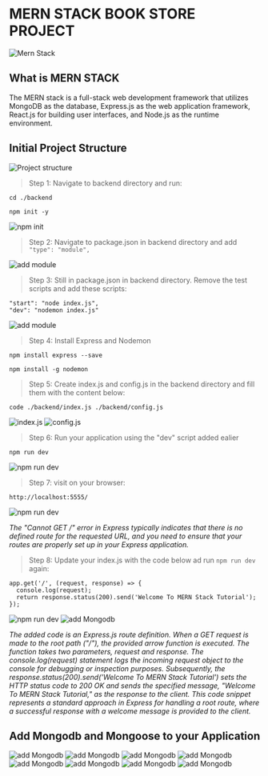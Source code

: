 # MERN STACK BOOK STORE PROJECT

![Mern Stack](./img/1.jpeg)

## What is MERN STACK
The MERN stack is a full-stack web development framework that utilizes MongoDB as the database, Express.js as the web application framework, React.js for building user interfaces, and Node.js as the runtime environment.

## Initial Project Structure

![Project structure](./img/4.png)

> Step 1: Navigate to backend directory and run:

```
cd ./backend
```
```
npm init -y
```

![npm init](./img/2.png)

> Step 2: Navigate to package.json in backend directory and add `"type": "module",`

![add module](./img/3.png)

> Step 3: Still in package.json in backend directory. Remove the test scripts and add these scripts: 

```
"start": "node index.js",
"dev": "nodemon index.js"
```

![add module](./img/5.png)

> Step 4: Install Express and Nodemon 

```
npm install express --save
```
```
npm install -g nodemon
```

> Step 5: Create index.js and config.js in the backend directory and fill them with the content below:

```
code ./backend/index.js ./backend/config.js
```

![index.js](./img/6.png)
![config.js](./img/7.png)

> Step 6: Run your application using the "dev" script added ealier

```
npm run dev
```
![npm run dev](./img/8.png)

> Step 7: visit on your browser:

```
http://localhost:5555/
```

![npm run dev](./img/9.png)

_The "Cannot GET /" error in Express typically indicates that there is no defined route for the requested URL, and you need to ensure that your routes are properly set up in your Express application._

> Step 8: Update your index.js with the code below ad run `npm run dev` again:

```
app.get('/', (request, response) => {
  console.log(request);
  return response.status(200).send('Welcome To MERN Stack Tutorial');
});

```
![npm run dev](./img/10.png)
![add Mongodb](./img/11.png)

_The added code is an Express.js route definition. When a GET request is made to the root path ("/"), the provided arrow function is executed. The function takes two parameters, request and response. The console.log(request) statement logs the incoming request object to the console for debugging or inspection purposes. Subsequently, the response.status(200).send('Welcome To MERN Stack Tutorial') sets the HTTP status code to 200 OK and sends the specified message, "Welcome To MERN Stack Tutorial," as the response to the client. This code snippet represents a standard approach in Express for handling a root route, where a successful response with a welcome message is provided to the client._


## Add Mongodb and Mongoose to your Application


![add Mongodb](./img/12.png)
![add Mongodb](./img/13.png)
![add Mongodb](./img/14.png)
![add Mongodb](./img/15.png)
![add Mongodb](./img/16.png)
![add Mongodb](./img/17.png)
![add Mongodb](./img/18.png)
![add Mongodb](./img/19.png)
